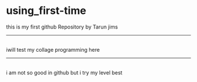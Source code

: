 # using_first-time
this is my first github Repository by Tarun jims
<hr><br>
iwill test my collage programming here
<hr><br>
i am not so good in github 
but i try my level best
